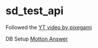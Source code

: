 # sd_test_api


Followed the [YT video by pixegami](https://www.youtube.com/watch?v=SgSnz7kW-Ko&t=21s)

DB Setup [Motton Answer](https://stackoverflow.com/questions/1559955/host-xxx-xx-xxx-xxx-is-not-allowed-to-connect-to-this-mysql-server)
